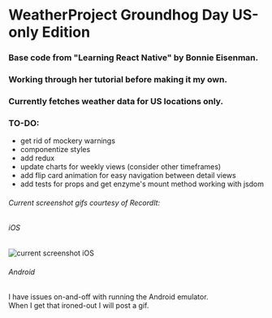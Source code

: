 # WeatherProject Groundhog Day US-only Edition

### Base code from "Learning React Native" by Bonnie Eisenman.

### Working through her tutorial before making it my own.

### Currently fetches weather data for US locations only.

### TO-DO:
- get rid of mockery warnings
- componentize styles
- add redux
- update charts for weekly views (consider other timeframes)
- add flip card animation for easy navigation between detail views
- add tests for props and get enzyme's mount method working with jsdom

###### Current screenshot gifs courtesy of RecordIt:

###### iOS
![current screenshot iOS](http://g.recordit.co/UdyI1OSkYx.gif "Current functionality iOS")

###### Android
I have issues on-and-off with running the Android emulator.<br>
When I get that ironed-out I will post a gif.
